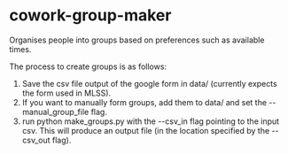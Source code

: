 # cowork-group-maker
Organises people into groups based on preferences such as available times.

The process to create groups is as follows:
1. Save the csv file output of the google form in data/ (currently expects the form used in MLSS).
2. If you want to manually form groups, add them to data/ and set the --manual_group_file flag.
3. run python make_groups.py with the --csv_in flag pointing to the input csv. This will produce
    an output file (in the location specified by the --csv_out flag).